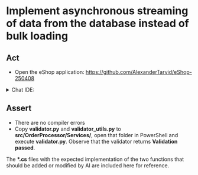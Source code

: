 # Implement asynchronous streaming of data from the database instead of bulk loading

## Act

- Open the eShop application:
<https://github.com/AlexanderTarvid/eShop-250408>

<details>
<summary>Chat IDE:</summary>

- Open file **src/OrderProcessor/Services/GracePeriodManagerService.cs**
- Open the chat AI interface and enter:

```text
Please create method `StreamConfirmedGracePeriodOrders` implementing asynchronous streaming instead of `GetConfirmedGracePeriodOrders`. Do not introduce cancellation tokens.
```

- Submit the request
- Accept the suggestions
- Save the file

</details>

## Assert

- There are no compiler errors
- Copy **validator.py** and **validator_utils.py** to **src/OrderProcessor/Services/**, open that folder in PowerShell and execute **validator.py**. Observe that the validator returns **Validation passed**.

The **\*.cs** files with the expected implementation of the two functions that should be added or modified by AI are included here for reference.

